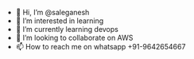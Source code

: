 - 👋 Hi, I’m @saleganesh
- 👀 I’m interested in learning 
- 🌱 I’m currently learning devops
- 💞️ I’m looking to collaborate on AWS
- 📫 How to reach me on whatsapp +91-9642654667

<!---
saleganesh/saleganesh is a ✨ special ✨ repository because its `README.md` (this file) appears on your GitHub profile.
You can click the Preview link to take a look at your changes.
--->
